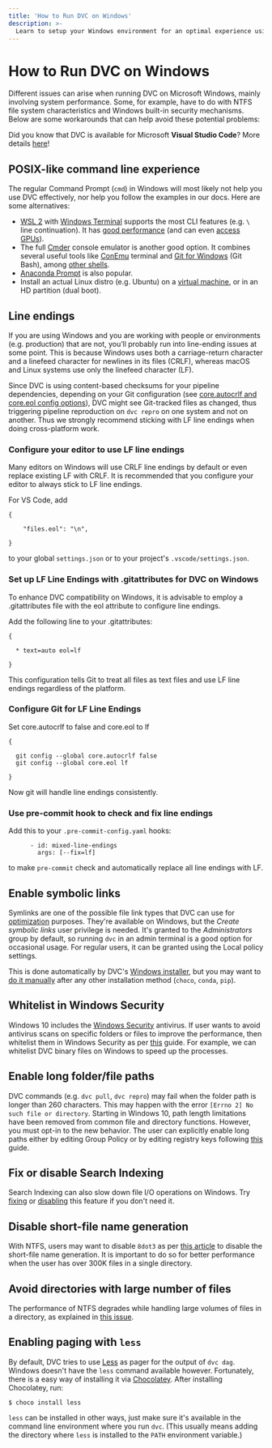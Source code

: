 ```yaml
---
title: 'How to Run DVC on Windows'
description: >-
  Learn to setup your Windows environment for an optimal experience using DVC.
---
```


# How to Run DVC on Windows

Different issues can arise when running DVC on Microsoft Windows, mainly
involving system performance. Some, for example, have to do with NTFS file
system characteristics and Windows built-in security mechanisms. Below are some
workarounds that can help avoid these potential problems:

<admon type="info">

Did you know that DVC is available for Microsoft **Visual Studio Code**? More
details [here](/doc/install/ide-plugins#visual-studio-code)!

</admon>

## POSIX-like command line experience

The regular Command Prompt (`cmd`) in Windows will most likely not help you use
DVC effectively, nor help you follow the examples in our docs. Here are some
alternatives:

- [WSL 2](https://docs.microsoft.com/en-us/windows/wsl/install-win10) with
  [Windows Terminal](https://devblogs.microsoft.com/commandline/) supports the
  most CLI features (e.g. `\` line continuation). It has
  [good performance](https://itigic.com/wsl-vs-wsl2-performance-in-windows-10-update/)
  (and can even
  [access GPUs](https://channel9.msdn.com/Shows/Tabs-vs-Spaces/GPU-Accelerated-Machine-Learning-with-WSL-2)).
- The full [Cmder](https://cmder.app/) console emulator is another good option.
  It combines several useful tools like [ConEmu](https://conemu.github.io/)
  terminal and [Git for Windows](https://gitforwindows.org/) (Git Bash), among
  [other shells](https://github.com/cmderdev/cmder/blob/master/README.md#features).
- [Anaconda Prompt](https://docs.anaconda.com/anaconda/user-guide/getting-started/#open-prompt-win)
  is also popular.
- Install an actual Linux distro (e.g. Ubuntu) on a
  [virtual machine](https://docs.microsoft.com/en-us/virtualization/hyper-v-on-windows/),
  or in an HD partition (dual boot).

## Line endings

If you are using Windows and you are working with people or environments (e.g.
production) that are not, you’ll probably run into line-ending issues at some
point. This is because Windows uses both a carriage-return character and a
linefeed character for newlines in its files (CRLF), whereas macOS and Linux
systems use only the linefeed character (LF).

Since DVC is using content-based checksums for your pipeline dependencies,
depending on your Git configuration (see
[core.autocrlf and core.eol config options](https://git-scm.com/book/en/v2/Customizing-Git-Git-Configuration)),
DVC might see Git-tracked files as changed, thus triggering pipeline
reproduction on `dvc repro` on one system and not on another. Thus we strongly
recommend sticking with LF line endings when doing cross-platform work.

### Configure your editor to use LF line endings

Many editors on Windows will use CRLF line endings by default or even replace
existing LF with CRLF. It is recommended that you configure your editor to
always stick to LF line endings.

For VS Code, add

```
{

    "files.eol": "\n",

}
```

to your global `settings.json` or to your project's `.vscode/settings.json`.

### Set up LF Line Endings with .gitattributes for DVC on Windows

To enhance DVC compatibility on Windows, it is advisable to employ a
.gitattributes file with the eol attribute to configure line endings.

Add the following line to your .gitattributes:

```
{

  * text=auto eol=lf

}
```
This configuration tells Git to treat all files as text files and use LF line
endings regardless of the platform.

### Configure Git for LF Line Endings

Set core.autocrlf to false and core.eol to lf
```
{

  git config --global core.autocrlf false
  git config --global core.eol lf

}
```
Now git will handle line endings consistently.

### Use pre-commit hook to check and fix line endings

Add this to your `.pre-commit-config.yaml` hooks:

```
      - id: mixed-line-endings
        args: [--fix=lf]
```

to make `pre-commit` check and automatically replace all line endings with LF.

## Enable symbolic links

Symlinks are one of the possible file link types that DVC can use for
[optimization](/doc/user-guide/data-management/large-dataset-optimization)
purposes. They're available on Windows, but the _Create symbolic links_ user
privilege is needed. It's granted to the _Administrators_ group by default, so
running `dvc` in an admin terminal is a good option for occasional usage. For
regular users, it can be granted using the Local policy settings.

This is done automatically by DVC's [Windows installer](/doc/install/windows),
but you may want to
[do it manually](https://docs.microsoft.com/en-us/windows/security/threat-protection/security-policy-settings/create-symbolic-links)
after any other installation method (`choco`, `conda`, `pip`).

## Whitelist in Windows Security

Windows 10 includes the
[Windows Security](https://support.microsoft.com/en-us/help/4013263/windows-10-stay-protected-with-windows-security)
antivirus. If user wants to avoid antivirus scans on specific folders or files
to improve the performance, then whitelist them in Windows Security as per
[this](https://support.microsoft.com/en-in/help/4028485/windows-10-add-an-exclusion-to-windows-security)
guide. For example, we can whitelist DVC binary files on Windows to speed up the
processes.

## Enable long folder/file paths

DVC commands (e.g. `dvc pull`, `dvc repro`) may fail when the folder path is
longer than 260 characters. This may happen with the error
`[Errno 2] No such file or directory`. Starting in Windows 10, path length
limitations have been removed from common file and directory functions. However,
you must opt-in to the new behavior. The user can explicitly enable long paths
either by editing Group Policy or by editing registry keys following
[this](https://www.howtogeek.com/266621/how-to-make-windows-10-accept-file-paths-over-260-characters/)
guide.

## Fix or disable Search Indexing

Search Indexing can also slow down file I/O operations on Windows. Try
[fixing](https://www.groovypost.com/howto/fix-windows-10-search-index/) or
[disabling](https://winaero.com/blog/disable-search-indexing-windows-10/) this
feature if you don't need it.

## Disable short-file name generation

With NTFS, users may want to disable `8dot3` as per
[this article](https://support.microsoft.com/en-us/help/121007/how-to-disable-8-3-file-name-creation-on-ntfs-partitions)
to disable the short-file name generation. It is important to do so for better
performance when the user has over 300K files in a single directory.

## Avoid directories with large number of files

The performance of NTFS degrades while handling large volumes of files in a
directory, as explained in
[this issue](https://stackoverflow.com/questions/197162/ntfs-performance-and-large-volumes-of-files-and-directories).

## Enabling paging with `less`

By default, DVC tries to use [Less](<https://en.wikipedia.org/wiki/Less_(Unix)>)
as pager for the output of `dvc dag`. Windows doesn't have the `less` command
available however. Fortunately, there is a easy way of installing it via
[Chocolatey](https://chocolatey.org). After installing Chocolatey, run:

```cli
$ choco install less
```

`less` can be installed in other ways, just make sure it's available in the
command line environment where you run `dvc`. (This usually means adding the
directory where `less` is installed to the `PATH` environment variable.)
